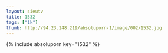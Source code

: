 ```yaml
--- 
layout: sieutv
title: 1532
tags: ["1k"]
thumb: http://94.23.248.219/absoluporn-1/image/002/1532.jpg
---
```

{% include absoluporn key="1532" %} 
